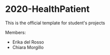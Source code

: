# 2020-HealthPatient 
This is the official template for student's projects

Members:
* Erika del Rosso
* Chiara Morgillo

